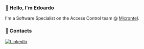 ### 👋 Hello, I'm Edoardo 

I'm a Software Specialist on the Access Control team @ [Microntel](https://www.microntel.com).

### 📢 Contacts

<a href="https://www.linkedin.com/in/edoardosanna" target="_blank"><img src="https://img.shields.io/badge/edoardoSanna-blue?style=flat-square&logo=Linkedin&logoColor=white" alt="LinkedIn"></a>



